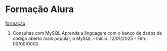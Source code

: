 # Formação Alura

[formação](https://cursos.alura.com.br/formacao-consultas-mysql)

1. Consultas com MySQL Aprenda a linguagem com o banco de dados de código aberto mais popular, o MySQL - Inicio: 12/01/2025 - Fim: 00/00/0000
